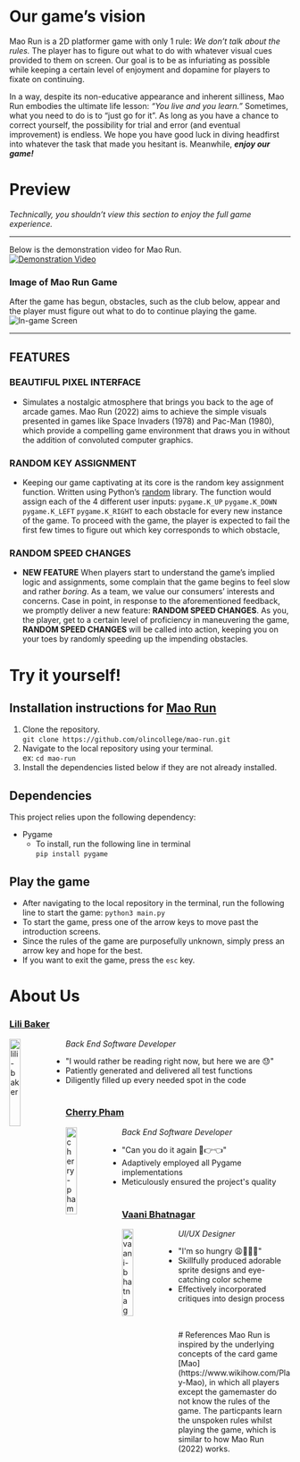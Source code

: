 # Our game’s vision

Mao Run is a 2D platformer game with only 1 rule: _We don’t talk about the rules._ The player has to figure out what to do with whatever visual cues provided to them on screen. Our goal is to be as infuriating as possible while keeping a certain level of enjoyment and dopamine for players to fixate on continuing.

In a way, despite its non-educative appearance and inherent silliness, Mao Run embodies the ultimate life lesson: _“You live and you learn.”_ Sometimes, what you need to do is to “just 
go for it”. As long as you have a chance to correct yourself, the possibility for trial and error (and eventual improvement) is endless. We hope you have good luck in diving headfirst into whatever the task that made you hesitant is. Meanwhile, ***enjoy our game!***

# Preview
_Technically, you shouldn’t view this section to enjoy the full game experience._
- - - 
Below is the demonstration video for Mao Run. <br>
[![Demonstration Video](https://i.ibb.co/CHDvSPq/mao-run-start-screen.png)](https://youtu.be/HAZj4FIPxYA "Mao Run")

### Image of Mao Run Game
After the game has begun, obstacles, such as the club below, appear and the player must figure out what to do to continue playing the game.
![In-game Screen](https://i.ibb.co/kgF1TvS/mao-run-image.jpg)
- - - 
## FEATURES
### BEAUTIFUL PIXEL INTERFACE
* Simulates a nostalgic atmosphere that brings you back to the age of arcade games. Mao Run (2022) aims to achieve the simple visuals presented in games like Space Invaders (1978) and Pac-Man (1980), which provide a compelling game environment that draws you in without the addition of convoluted computer graphics.

### RANDOM KEY ASSIGNMENT
* Keeping our game captivating at its core is the random key assignment function. Written using Python’s [random](https://docs.python.org/3/library/random.html) library. The function would assign each of the 4 different user inputs: `pygame.K_UP` `pygame.K_DOWN` `pygame.K_LEFT` `pygame.K_RIGHT` to each obstacle for every new instance of the game. To proceed with the game, the player is expected to fail the first few times to figure out which key corresponds to which obstacle,

### RANDOM SPEED CHANGES
* **NEW FEATURE** When players start to understand the game’s implied logic and assignments, some complain that the game begins to feel slow and rather _boring_. As a team, we value our consumers’ interests and concerns. Case in point, in response to the aforementioned feedback, we promptly deliver a new feature: **RANDOM SPEED CHANGES**.
As you, the player, get to a certain level of proficiency in maneuvering the game, **RANDOM SPEED CHANGES** will be called into action, keeping you on your toes by randomly speeding up the impending obstacles.

# Try it yourself!

## Installation instructions for [Mao Run](https://github.com/olincollege/mao-run)
1. Clone the repository.<br>
    `git clone https://github.com/olincollege/mao-run.git`
2. Navigate to the local repository using your terminal.<br>
    ex: `cd mao-run`
3. Install the dependencies listed below if they are not already installed.

## Dependencies
This project relies upon the following dependency:
* Pygame
    * To install, run the following line in terminal <br>`pip install pygame`

## Play the game 
* After navigating to the local repository in the terminal, run the following line to start the game:
`python3 main.py`
* To start the game, press one of the arrow keys to move past the introduction screens.
* Since the rules of the game are purposefully unknown, simply press an arrow key and hope for the best.
* If you want to exit the game, press the `esc` key.

# About Us
### [Lili Baker](https://github.com/lilibaker)
*Back End Software Developer*
<img src="https://i.ibb.co/NYgGQ34/lili-baker.png" alt="lili-baker" width="20%" height="20%" style="float:left">
* "I would rather be reading right now, but here we are 😓"
* Patiently generated and delivered all test functions
* Diligently filled up every needed spot in the code
<br><br>
### [Cherry Pham](https://github.com/cherryyypham)
*Back End Software Developer*
<img src="https://i.ibb.co/1Lb2fpz/cherry-pham.png" alt="cherry-pham" width="20%" height="20%" style="float:left">
* "Can you do it again 🥺👉👈"
* Adaptively employed all Pygame implementations
* Meticulously ensured the project's quality
<br><br>
### [Vaani Bhatnagar](https://github.com/vaanibhatnagar)
*UI/UX Designer*
<img src="https://i.ibb.co/zRdXtLX/vaani-bhatnagar.png" alt="vaani-bhatnagar" width="20%" height="20%" style="float:left">
* "I'm so hungry 😩🍗🍞🧀"
* Skillfully produced adorable sprite designs and eye-catching color scheme
* Effectively incorporated critiques into design process
<br><br>
<br>
# References
Mao Run is inspired by the underlying concepts of the card game [Mao](https://www.wikihow.com/Play-Mao), in which all players except the gamemaster do not know the rules of the game. The particpants learn the unspoken rules whilst playing the game, which is similar to how Mao Run (2022) works.

